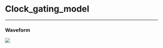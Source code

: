 # Clock_gating_model


---
### Waveform
![](https://github.com/genie-earth/Verilog_HDL/1_clock_gating_model/waveform.jpg)
